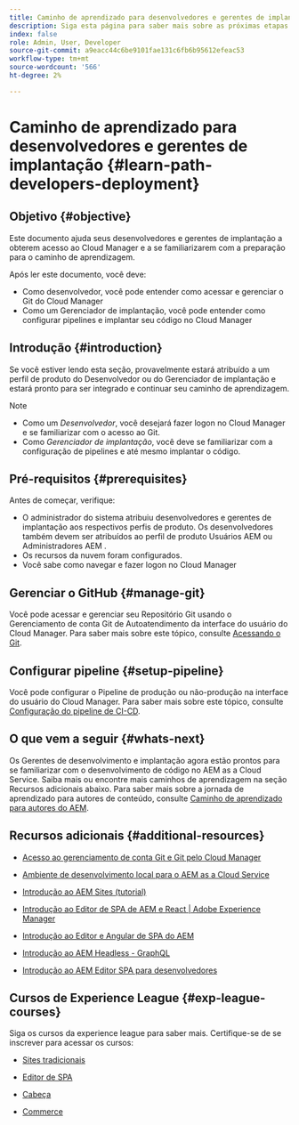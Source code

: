 ```yaml
---
title: Caminho de aprendizado para desenvolvedores e gerentes de implantação
description: Siga esta página para saber mais sobre as próximas etapas após obter acesso, se você for um desenvolvedor ou um gerente de implantação
index: false
role: Admin, User, Developer
source-git-commit: a9eacc44c6be9101fae131c6fb6b95612efeac53
workflow-type: tm+mt
source-wordcount: '566'
ht-degree: 2%

---
```


# Caminho de aprendizado para desenvolvedores e gerentes de implantação {#learn-path-developers-deployment}

## Objetivo {#objective}

Este documento ajuda seus desenvolvedores e gerentes de implantação a obterem acesso ao Cloud Manager e a se familiarizarem com a preparação para o caminho de aprendizagem.

Após ler este documento, você deve:

* Como desenvolvedor, você pode entender como acessar e gerenciar o Git do Cloud Manager
* Como um Gerenciador de implantação, você pode entender como configurar pipelines e implantar seu código no Cloud Manager

## Introdução {#introduction}

Se você estiver lendo esta seção, provavelmente estará atribuído a um perfil de produto do Desenvolvedor ou do Gerenciador de implantação e estará pronto para ser integrado e continuar seu caminho de aprendizagem.

>[!NOTE]
>* Como um *Desenvolvedor*, você desejará fazer logon no Cloud Manager e se familiarizar com o acesso ao Git.
>* Como *Gerenciador de implantação*, você deve se familiarizar com a configuração de pipelines e até mesmo implantar o código.


## Pré-requisitos {#prerequisites}

Antes de começar, verifique:

* O administrador do sistema atribuiu desenvolvedores e gerentes de implantação aos respectivos perfis de produto. Os desenvolvedores também devem ser atribuídos ao perfil de produto Usuários AEM ou Administradores AEM .
* Os recursos da nuvem foram configurados.
* Você sabe como navegar e fazer logon no Cloud Manager

## Gerenciar o GitHub {#manage-git}

Você pode acessar e gerenciar seu Repositório Git usando o Gerenciamento de conta Git de Autoatendimento da interface do usuário do Cloud Manager.
Para saber mais sobre este tópico, consulte [Acessando o Git](https://experienceleague.adobe.com/docs/experience-manager-cloud-service/implementing/managing-code/accessing-git.html?lang=en).

## Configurar pipeline {#setup-pipeline}

Você pode configurar o Pipeline de produção ou não-produção na interface do usuário do Cloud Manager.
Para saber mais sobre este tópico, consulte [Configuração do pipeline de CI-CD](https://experienceleague.adobe.com/docs/experience-manager-cloud-service/implementing/using-cloud-manager/configure-pipeline.html?lang=en).

## O que vem a seguir {#whats-next}

Os Gerentes de desenvolvimento e implantação agora estão prontos para se familiarizar com o desenvolvimento de código no AEM as a Cloud Service. Saiba mais ou encontre mais caminhos de aprendizagem na seção Recursos adicionais abaixo. Para saber mais sobre a jornada de aprendizado para autores de conteúdo, consulte [Caminho de aprendizado para autores do AEM](/help/journey-onboarding/sysadmin/learning-path-aem-users.md).

## Recursos adicionais {#additional-resources}

* [Acesso ao gerenciamento de conta Git e Git pelo Cloud Manager](https://experienceleague.adobe.com/docs/experience-manager-cloud-service/implementing/managing-code/accessing-git.html?lang=en)

* [Ambiente de desenvolvimento local para o AEM as a Cloud Service](https://experienceleague.adobe.com/docs/experience-manager-learn/cloud-service/local-development-environment-set-up/overview.html)

* [Introdução ao AEM Sites (tutorial)](https://experienceleague.adobe.com/docs/experience-manager-learn/getting-started-wknd-tutorial-develop/overview.html)

* [Introdução ao Editor de SPA de AEM e React | Adobe Experience Manager](https://experienceleague.adobe.com/docs/experience-manager-learn/getting-started-with-aem-headless/spa-editor/react/overview.html?lang=en)

* [Introdução ao Editor e Angular de SPA do AEM](https://experienceleague.adobe.com/docs/experience-manager-learn/getting-started-with-aem-headless/spa-editor/angular/overview.html?lang=en)

* [Introdução ao AEM Headless - GraphQL](https://experienceleague.adobe.com/docs/experience-manager-learn/getting-started-with-aem-headless/graphql/overview.html?lang=en)

* [Introdução ao AEM Editor SPA para desenvolvedores](https://experienceleague.adobe.com/?Solution=Experience+Manager&amp;Solution=Experience+Manager+Sites&amp;Solution=Experience+Manager+Forms&amp;Solution=Experience+Manager+Screens#courses)

## Cursos de Experience League {#exp-league-courses}

Siga os cursos da experience league para saber mais. Certifique-se de se inscrever para acessar os cursos:

* [Sites tradicionais](https://experienceleague.adobe.com/?Solution=Experience+Manager&amp;Solution=Experience+Manager+Sites&amp;Solution=Experience+Manager+Forms&amp;Solution=Experience+Manager+Screens#courses)

* [Editor de SPA](https://experienceleague.adobe.com/?Solution=Experience+Manager&amp;Solution=Experience+Manager+Sites&amp;Solution=Experience+Manager+Forms&amp;Solution=Experience+Manager+Screens#courses)

* [Cabeça](https://experienceleague.adobe.com/?Solution=Experience+Manager&amp;Solution=Experience+Manager+Sites&amp;Solution=Experience+Manager+Forms&amp;Solution=Experience+Manager+Screens#courses)

* [Commerce](https://experienceleague.adobe.com/?Solution=Experience+Manager&amp;Solution=Experience+Manager+Sites&amp;Solution=Experience+Manager+Forms&amp;Solution=Experience+Manager+Screens#courses)
